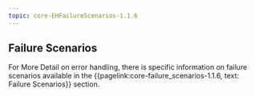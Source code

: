 ```yaml
---
topic: core-EHFailureScenarios-1.1.6
---
```


## Failure Scenarios

For More Detail on error handling, there is specific information on failure scenarios available in the {{pagelink:core-failure_scenarios-1.1.6, text: Failure Scenarios}} section.
